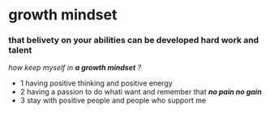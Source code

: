 # **growth mindset**

### that belivety on your abilities can be developed hard work and talent

 _how keep myself in **a growth mindset** ?_
 * 1 having positive thinking and positive energy
 * 2 having a passion to do whati want and remember that **_no pain no gain_**
 * 3 stay with positive people and people who support me
 
